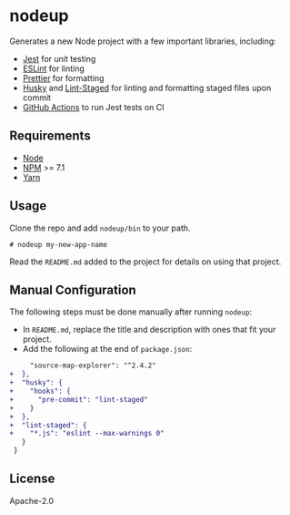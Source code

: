 # nodeup

Generates a new Node project with a few important libraries, including:

- [Jest][jest] for unit testing
- [ESLint][eslint] for linting
- [Prettier][prettier] for formatting
- [Husky][husky] and [Lint-Staged][lint-staged] for linting and formatting staged files upon commit
- [GitHub Actions][github-actions] to run Jest tests on CI

## Requirements

- [Node][node]
- [NPM][npm] >= 7.1
- [Yarn][yarn]

## Usage

Clone the repo and add `nodeup/bin` to your path.

```
# nodeup my-new-app-name
```

Read the `README.md` added to the project for details on using that project.

## Manual Configuration

The following steps must be done manually after running `nodeup`:

- In `README.md`, replace the title and description with ones that fit your project.
- Add the following at the end of `package.json`:

```diff
     "source-map-explorer": "^2.4.2"
+  },
+  "husky": {
+    "hooks": {
+      "pre-commit": "lint-staged"
+    }
+  },
+  "lint-staged": {
+    "*.js": "eslint --max-warnings 0"
   }
 }
```

## License

Apache-2.0

[eslint]: https://eslint.org/
[jest]: https://jestjs.io/
[github-actions]: https://github.com/features/actions
[husky]: https://github.com/typicode/husky
[lint-staged]: https://github.com/okonet/lint-staged
[node]: https://nodejs.org/
[npm]: https://npmjs.com
[prettier]: https://prettier.io/
[yarn]: https://yarnpkg.com/en/docs/install
